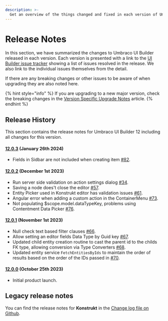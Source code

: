 ```yaml
---
description: >-
  Get an overview of the things changed and fixed in each version of Umbraco UI Builder.
---
```


# Release Notes

In this section, we have summarized the changes to Umbraco UI Builder released in each version. Each version is presented with a link to the [UI Builder issue tracker](https://github.com/umbraco/Umbraco.UIBuilder.Issues/issues) showing a list of issues resolved in the release. We also link to the individual issues themselves from the detail.

If there are any breaking changes or other issues to be aware of when upgrading they are also noted here.

{% hint style="info" %}
If you are upgrading to a new major version, check the breaking changes in the [Version Specific Upgrade Notes](./upgrading/version-specific.md) article.
{% endhint %}

## Release History

This section contains the release notes for Umbraco UI Builder 12 including all changes for this version.

#### [**12.0.3**](https://github.com/umbraco/Umbraco.UIBuilder.Issues/issues?q=is%3Aissue+is%3Aclosed+label%3Arelease%2F12.0.3) **(January 26th 2024)**

* Fields in Sidbar are not included when creating item [#82](https://github.com/umbraco/Umbraco.UIBuilder.Issues/issues/82).

#### [**12.0.2**](https://github.com/umbraco/Umbraco.UIBuilder.Issues/issues?q=is%3Aissue+is%3Aclosed+label%3Arelease%2F12.0.2) **(December 1st 2023)**

* Run server side validation on action settings dialog [#34](https://github.com/umbraco/Umbraco.UIBuilder.Issues/issues/34).
* Saving a node does't close the editor [#57](https://github.com/umbraco/Umbraco.UIBuilder.Issues/issues/57).
* Entity Picker used in Konstrukt editor has validation issues [#61](https://github.com/umbraco/Umbraco.UIBuilder.Issues/issues/61).
* Angular error when adding a custom action in the ContainerMenu [#73](https://github.com/umbraco/Umbraco.UIBuilder.Issues/issues/73).
* Not populating $scope.model.dataTypeKey, problems using Contentment Data Picker [#76](https://github.com/umbraco/Umbraco.UIBuilder.Issues/issues/76).

#### [**12.0.1**](https://github.com/umbraco/Umbraco.UIBuilder.Issues/issues?q=is%3Aissue+is%3Aclosed+label%3Arelease%2F12.0.1) **(November 1st 2023)**

* Null check text based filter clauses [#66](https://github.com/umbraco/Umbraco.UIBuilder.Issues/issues/66).
* Allow setting an editor fields Data Type by Guid key [#67](https://github.com/umbraco/Umbraco.UIBuilder.Issues/issues/67).
* Updated child entity creation routine to cast the parent id to the childs FK type, allowing conversion via Type Converters [#68](https://github.com/umbraco/Umbraco.UIBuilder.Issues/issues/68).
* Updated entity service `FetchEntitiesByIds` to maintain the order of results based on the order of the IDs passed in [#70](https://github.com/umbraco/Umbraco.UIBuilder.Issues/issues/70).

#### [**12.0.0**](https://github.com/umbraco/Umbraco.UIBuilder.Issues/issues) **(October 25th 2023)**

* Initial product launch.

## Legacy release notes

You can find the release notes for **Konstrukt** in the [Change log file on Github](changelog-archive/changelog.md).
